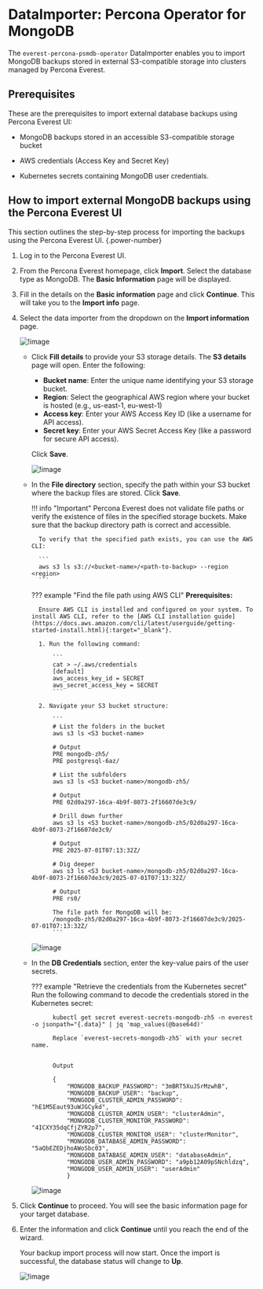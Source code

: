 # DataImporter: Percona Operator for MongoDB

The `everest-percona-psmdb-operator` DataImporter enables you to import MongoDB backups stored in external S3-compatible storage into clusters managed by Percona Everest.


##  Prerequisites

These are the prerequisites to import external database backups using Percona Everest UI:

- MongoDB backups stored in an accessible S3-compatible storage bucket

- AWS credentials (Access Key and Secret Key)

- Kubernetes secrets containing MongoDB user credentials.


## How to import external MongoDB backups using the Percona Everest UI

This section outlines the step-by-step process for importing the backups using the Percona Everest UI.
{.power-number}

1. Log in to the Percona Everest UI.

2. From the Percona Everest homepage, click **Import**. Select the database type as MongoDB. The **Basic Information** page will be displayed.

3. Fill in the details on the **Basic information** page and click **Continue**. This will take you to the **Import info** page.

4. Select the data importer from the dropdown on the **Import information** page.

    ![!image](../../images/psmdb_dataimporter.png)

    - Click **Fill details** to provide your S3 storage details. The **S3 details** page will open. Enter the following:
           
        - **Bucket name**:  Enter the unique name identifying your S3 storage bucket.
        - **Region**: Select the geographical AWS region where your bucket is hosted (e.g., us-east-1, eu-west-1)
        - **Access key**: Enter your AWS Access Key ID (like a username for API access).
        - **Secret key**: Enter your AWS Secret Access Key (like a password for secure API access).
            
        Click **Save**.

        ![!image](../../images/mongodb_s3_details_importers.png)

    - In the **File directory** section, specify the path within your S3 bucket where the backup files are stored. Click **Save**.

        !!! info "Important"
            Percona Everest does not validate file paths or verify the existence of files in the specified storage buckets. Make sure that the backup directory path is correct and accessible.

            To verify that the specified path exists, you can use the AWS CLI:

            ```
            aws s3 ls s3://<bucket-name>/<path-to-backup> --region <region>
            ```
   
        ??? example "Find the file path using AWS CLI"
            **Prerequisites:** 
            
            Ensure AWS CLI is installed and configured on your system. To install AWS CLI, refer to the [AWS CLI installation guide](https://docs.aws.amazon.com/cli/latest/userguide/getting-started-install.html){:target="_blank"}.

            1. Run the following command:

                ```
                cat > ~/.aws/credentials
                [default]
                aws_access_key_id = SECRET
                aws_secret_access_key = SECRET
                ```

            2. Navigate your S3 bucket structure:
            
                ```
                # List the folders in the bucket            
                aws s3 ls <S3 bucket-name>
            
                # Output           
                PRE mongodb-zh5/
                PRE postgresql-6az/
            
                # List the subfolders                
                aws s3 ls <S3 bucket-name>/mongodb-zh5/
                                
                # Output                
                PRE 02d0a297-16ca-4b9f-8073-2f16607de3c9/
                
                # Drill down further
                aws s3 ls <S3 bucket-name>/mongodb-zh5/02d0a297-16ca-4b9f-8073-2f16607de3c9/
                
                # Output               
                PRE 2025-07-01T07:13:32Z/
            
                # Dig deeper            
                aws s3 ls <S3 bucket-name>/mongodb-zh5/02d0a297-16ca-4b9f-8073-2f16607de3c9/2025-07-01T07:13:32Z/
        
                # Output
                PRE rs0/

                The file path for MongoDB will be:
                /mongodb-zh5/02d0a297-16ca-4b9f-8073-2f16607de3c9/2025-07-01T07:13:32Z/
                ```

        ![!image](../../images/importers_mongo_file_path.png)


    - In the **DB Credentials** section, enter the key-value pairs of the user secrets.

        ??? example "Retrieve the credentials from the Kubernetes secret"
            Run the following command to decode the credentials stored in the Kubernetes secret:

                kubectl get secret everest-secrets-mongodb-zh5 -n everest -o jsonpath="{.data}" | jq 'map_values(@base64d)'

                Replace `everest-secrets-mongodb-zh5` with your secret name.


                Output

                {
                    "MONGODB_BACKUP_PASSWORD": "3mBRT5XuJSrMzwhB",
                    "MONGODB_BACKUP_USER": "backup",
                    "MONGODB_CLUSTER_ADMIN_PASSWORD": "hE1M5Eaut93uWJGCykd",
                    "MONGODB_CLUSTER_ADMIN_USER": "clusterAdmin",
                    "MONGODB_CLUSTER_MONITOR_PASSWORD": "4ICXY35dqCfjZYR2p7",
                    "MONGODB_CLUSTER_MONITOR_USER": "clusterMonitor",
                    "MONGODB_DATABASE_ADMIN_PASSWORD": "5aQbEZEDjhoAWoSbc03",
                    "MONGODB_DATABASE_ADMIN_USER": "databaseAdmin",
                    "MONGODB_USER_ADMIN_PASSWORD": "a9pb12A09pSNchldzq",
                    "MONGODB_USER_ADMIN_USER": "userAdmin"
                    }
        
        ![!image](../../images/importers_mongodb_db_credentials.png)      


5. Click **Continue** to proceed. You will see the basic information page for your target database.

6. Enter the information and click **Continue** until you reach the end of the wizard.

    Your backup import process will now start. Once the import is successful, the database status will change to **Up**.

    ![!image](../../images/import_complete_mongodb.png)


        







